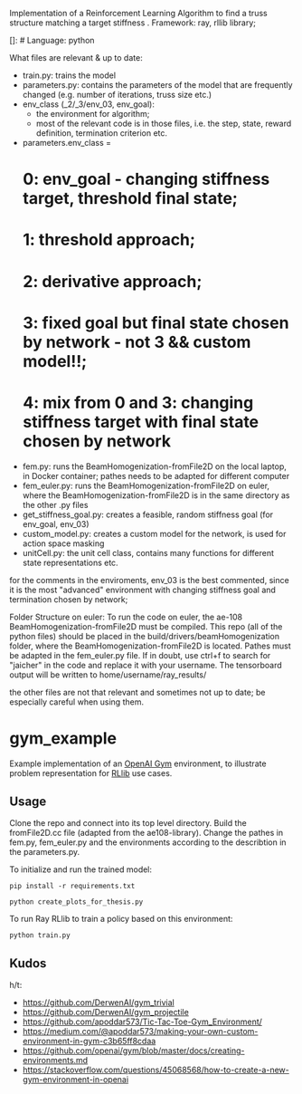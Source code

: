 Implementation of a Reinforcement Learning Algorithm to find a truss structure matching a target stiffness .
Framework: ray, rllib library;

[]: # Language: python

What files are relevant & up to date:
- train.py: trains the model
- parameters.py: contains the parameters of the model that are frequently changed (e.g. number of iterations, truss size etc.)
- env_class (_2/_3/env_03, env_goal): 
  - the environment for algorithm; 
  - most of the relevant code is in those files, i.e. the step, state, reward definition, termination criterion etc.
- parameters.env_class = 
    # 0: env_goal - changing stiffness target, threshold final state;
    # 1: threshold approach;
    # 2: derivative approach;
    # 3: fixed goal but final state chosen by network - not 3 && custom model!!;
    # 4: mix from 0 and 3: changing stiffness target with final state chosen by network
- fem.py: runs the BeamHomogenization-fromFile2D on the local laptop, in Docker container; pathes needs to be adapted for different computer
- fem_euler.py: runs the BeamHomogenization-fromFile2D on euler, where the BeamHomogenization-fromFile2D is in the same directory as the other .py files
- get_stiffness_goal.py: creates a feasible, random stiffness goal (for env_goal, env_03)
- custom_model.py: creates a custom model for the network, is used for action space masking
- unitCell.py: the unit cell class, contains many functions for different state representations etc. 

for the comments in the enviroments, env_03 is the best commented, since it is the most "advanced" environment
with changing stiffness goal and termination chosen by network;


Folder Structure on euler:
To run the code on euler, the ae-108 BeamHomogenization-fromFile2D must be compiled.
This repo (all of the python files) should be placed in the build/drivers/beamHomogenization folder, where the BeamHomogenization-fromFile2D is located.
Pathes must be adapted in the fem_euler.py file.
If in doubt, use ctrl+f to search for "jaicher" in the code and replace it with your username.
The tensorboard output will be written to home/username/ray_results/



the other files are not that relevant and sometimes not up to date; be especially careful when using them. 













# gym_example

Example implementation of an [OpenAI Gym](http://gym.openai.com/) environment,
to illustrate problem representation for [RLlib](https://rllib.io/) use cases.

## Usage

Clone the repo and connect into its top level directory. 
Build the fromFile2D.cc file (adapted from the ae108-library).
Change the pathes in fem.py, fem_euler.py and the environments according to the describtion in the parameters.py.

To initialize and run the trained model:

```
pip install -r requirements.txt

python create_plots_for_thesis.py
```

To run Ray RLlib to train a policy based on this environment:

```
python train.py
```


## Kudos

h/t:

  - <https://github.com/DerwenAI/gym_trivial>
  - <https://github.com/DerwenAI/gym_projectile>
  - <https://github.com/apoddar573/Tic-Tac-Toe-Gym_Environment/>
  - <https://medium.com/@apoddar573/making-your-own-custom-environment-in-gym-c3b65ff8cdaa>
  - <https://github.com/openai/gym/blob/master/docs/creating-environments.md>
  - <https://stackoverflow.com/questions/45068568/how-to-create-a-new-gym-environment-in-openai>
